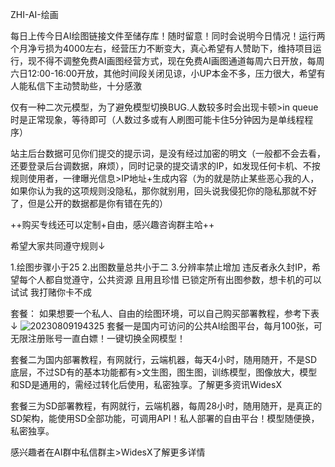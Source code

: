 ZHI-AI-绘画

每日上传今日AI绘图链接文件至储存库！随时留意！同时会说明今日情况！运行两个月净亏损为4000左右，经营压力不断变大，真心希望有人赞助下，维持项目运行，现不得不调整免费AI画图经营方式，现在免费AI画图通道每周六日开放，每周六日12:00-16:00开放，其他时间段关闭见谅，小UP本金不多，压力很大，希望有人能私信下主动赞助些，十分感激

仅有一种二次元模型，为了避免模型切换BUG.人数较多时会出现卡顿>in queue时是正常现象，等待即可（人数过多或有人刷图可能卡住5分钟因为是单线程程序）

站主后台数据可见你们提交的提示词，是没有经过加密的明文（一般都不会去看，还要登录后台调数据，麻烦），同时记录的提交请求的IP，如发现任何卡机、不按规则使用者，一律曝光信息>IP地址+生成内容（为的就是防止某些恶心我的人，如果你认为我的这项规则没隐私，那你就别用，回头说我侵犯你的隐私那就不好了，但是公开的数据都是你有错在先的）

++购买专线还可以定制+自由，感兴趣咨询群主哈++

希望大家共同遵守规则↓

1.绘图步骤小于25
2.出图数量总共小于二
3.分辨率禁止增加
违反者永久封IP，希望每个人都自觉遵守，公共资源 且用且珍惜
已锁定所有出图参数，想卡机的可以试试 我打赌你卡不成

套餐：
如果想要一个私人、自由的绘图环境，可以自己购买部署教程，参考下表↓
![20230809194325](https://github.com/TR990/ZHI-AI-/assets/141832917/480e882f-2fcc-4507-8e9d-0846a6daf72b)
套餐一是国内可访问的公共AI绘图平台，每月100张，可无限注册账号一直白嫖！一键切换全网模型！

套餐二为国内部署教程，有网就行，云端机器，每天4小时，随用随开，不是SD底层，不过SD有的基本功能都有>文生图，图生图，训练模型，图像放大，模型和SD是通用的，需经过转化后使用，私密独享。了解更多资讯WidesX

套餐三为SD部署教程，有网就行，云端机器，每周28小时，随用随开，是真正的SD架构，能使用SD全部功能，可调用API！私人部署的自由平台！模型随便换，私密独享。

感兴趣者在AI群中私信群主>WidesX了解更多详情
